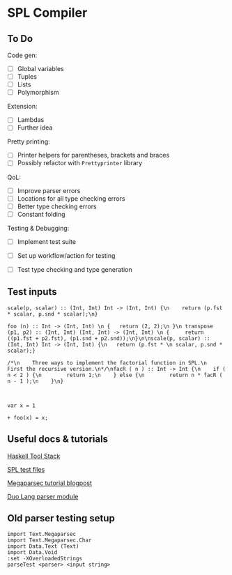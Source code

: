 # SPL Compiler

## To Do
Code gen:
- [ ] Global variables
- [ ] Tuples
- [ ] Lists
- [ ] Polymorphism

Extension:
- [ ] Lambdas
- [ ] Further idea

Pretty printing:
- [ ] Printer helpers for parentheses, brackets and braces
- [ ] Possibly refactor with `Prettyprinter` library

QoL:
- [ ] Improve parser errors
- [ ] Locations for all type checking errors
- [ ] Better type checking errors
- [ ] Constant folding

Testing & Debugging:
- [ ] Implement test suite
- [ ] Set up workflow/action for testing
- [ ] Test type checking and type generation


## Test inputs
```
scale(p, scalar) :: (Int, Int) Int -> (Int, Int) {\n	return (p.fst * scalar, p.snd * scalar);\n}

foo (n) :: Int -> (Int, Int) \n { 	return (2, 2);\n }\n transpose (p1, p2) :: (Int, Int) (Int, Int) -> (Int, Int) \n { 	return ((p1.fst + p2.fst), (p1.snd + p2.snd));\n}\n\nscale(p, scalar) :: (Int, Int) Int -> (Int, Int) {\n	return (p.fst * \n scalar, p.snd * scalar);}

/*\n    Three ways to implement the factorial function in SPL.\n    First the recursive version.\n*/\nfacR ( n ) :: Int -> Int {\n    if ( n < 2 ) {\n        return 1;\n    } else {\n        return n * facR ( n - 1 );\n    }\n}



var x = 1

+ foo(x) = x;
```

## Useful docs & tutorials
[Haskell Tool Stack](https://docs.haskellstack.org/en/stable/GUIDE/)

[SPL test files](https://docs.haskellstack.org/en/stable/GUIDE/)

[Megaparsec tutorial blogpost](https://markkarpov.com/tutorial/megaparsec.html)

[Duo Lang parser module](https://github.com/duo-lang/duo-lang/tree/main/src/Parser)

## Old parser testing setup
```
import Text.Megaparsec
import Text.Megaparsec.Char
import Data.Text (Text)
import Data.Void
:set -XOverloadedStrings
parseTest <parser> <input string>
```
